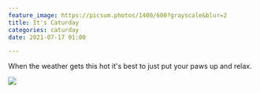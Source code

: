 ```yaml
---
feature_image: https://picsum.photos/1400/600?grayscale&blur=2
title: It's Caturday
categories: caturday
date: 2021-07-17 01:00

---
```

When the weather gets this hot it's best to just put your paws up and relax.

![](https://res.cloudinary.com/paddysplace/image/upload/e_grayscale/v1626541620/blog/Caturday/paws_jswn1e.jpg)